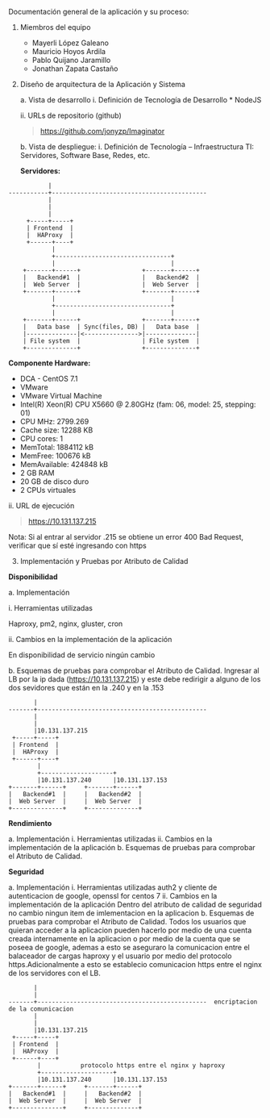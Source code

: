 Documentación	general	de	la	aplicación	y	su	proceso:

1. Miembros	del	equipo

    * Mayerli López Galeano
    * Mauricio Hoyos Ardila   
    * Pablo Quijano Jaramillo 
    * Jonathan Zapata Castaño 
    

2. Diseño	de	arquitectura de	la	Aplicación y	Sistema

    a. Vista	de	desarrollo
        i. Definición	de	Tecnología	de	Desarrollo
       * NodeJS
    
    ii. URLs	de	repositorio	(github)
   > https://github.com/jonyzp/Imaginator

    
    b. Vista de	despliegue:
        i. Definición de Tecnología – Infraestructura TI:	Servidores,	Software Base,	Redes,	etc.

    **Servidores:**
```
           |
-----------+-------------------------------------------
           |
           |
           |  
     +-----+-----+
     | Frontend  |     
     |  HAProxy  |     
     +------+----+     
            |
            +--------------------------------+
            |                                |
    +-------+------+                 +-------+------+
    |   Backend#1  |                 |   Backend#2  |
    |  Web Server  |                 |  Web Server  |
    +-------+------+                 +-------+------+
            |                                |
            +--------------------------------+
            |                                |
    +-------+------+                 +-------+------+
    |   Data base  | Sync(files, DB) |   Data base  |
    |--------------|<--------------->|--------------|
    | File system  |                 | File system  |
    +--------------+                 +--------------+
```

**Componente Hardware:**

* DCA - CentOS 7.1
* VMware
* VMware Virtual Machine
* Intel(R) Xeon(R) CPU     X5660  @ 2.80GHz (fam: 06, model: 25, stepping: 01)
* CPU MHz: 2799.269
* Cache size: 12288 KB
* CPU cores: 1
* MemTotal: 1884112 kB
* MemFree: 100676 kB
* MemAvailable: 424848 kB
* 2 GB RAM
* 20 GB de disco duro
* 2 CPUs virtuales

ii. URL	de	ejecución	

> https://10.131.137.215

Nota: Si al entrar al servidor .215 se obtiene un error 400 Bad Request, verificar que sí esté ingresando con https

3. Implementación	y	Pruebas	por	Atributo	de	Calidad

**Disponibilidad**

a. Implementación

i. Herramientas	utilizadas

Haproxy, pm2, nginx, gluster, cron

ii. Cambios	en	la	implementación	de	la	aplicación

En disponibilidad de servicio ningún cambio

b. Esquemas	de	pruebas	para	comprobar	el	Atributo	de	Calidad.
    Ingresar al LB por la ip dada (https://10.131.137.215) y este debe redirigir a alguno de los dos sevidores que están en la .240 y en la .153
```
       |
-------+-----------------------------------------------
       |
       |
       |10.131.137.215  
 +-----+-----+     
 | Frontend  |     
 |  HAProxy  |     
 +------+----+     
        |
        +--------------------+
        |10.131.137.240      |10.131.137.153
+-------+------+     +-------+------+
|   Backend#1  |     |   Backend#2  |
|  Web Server  |     |  Web Server  |
+--------------+     +--------------+
```



**Rendimiento**

a. Implementación
i. Herramientas	utilizadas
ii. Cambios	en	la	implementación	de	la	aplicación
b. Esquemas	de	pruebas	para	comprobar	el	Atributo	de	Calidad.

**Seguridad**

a. Implementación
i. Herramientas	utilizadas
    auth2 y cliente de autenticacion de google, openssl for centos 7
ii. Cambios	en	la	implementación	de	la	aplicación
    Dentro del atributo de calidad de seguridad no cambio ningun item de imlementacion en la aplicacion
b. Esquemas	de	pruebas	para	comprobar	el	Atributo	de	Calidad.
    Todos los usuarios que quieran acceder a la aplicacion pueden hacerlo por medio de una cuenta creada internamente en la aplicacion o por medio de la cuenta que se poseea de google, ademas a esto se aseguraro la comunicacion entre el balaceador de cargas haproxy y el usuario por medio del protocolo https.Adicionalmente a esto se establecio comunicacion https entre el nginx de los servidores con el LB.
```
       |
       |
-------+-----------------------------------------------  encriptacion de la comunicacion
       |
       |
       |10.131.137.215  
 +-----+-----+     
 | Frontend  |     
 |  HAProxy  |     
 +------+----+     
        |			protocolo https entre el nginx y haproxy
        +--------------------+
        |10.131.137.240      |10.131.137.153
+-------+------+     +-------+------+
|   Backend#1  |     |   Backend#2  |
|  Web Server  |     |  Web Server  |
+--------------+     +--------------+
```
